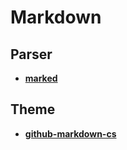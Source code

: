 # Markdown

## Parser

- [**marked**](https://github.com/chjj/marked)


## Theme

- [**github-markdown-cs**](https://github.com/sindresorhus/github-markdown-css)